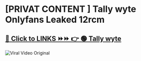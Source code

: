 
 # [PRIVAT CONTENT ] Tally wyte Onlyfans Leaked 12rcm

## <h2><a href="https://clipsfans.com/Tally_wyte&ref=git">🔗 Click to LINKS ⏩⏩ 👉 🟢 Tally wyte </a></h2>

<a href="https://clipsfans.com/Tally_wyte&ref=git" rel="nofollow" data-target="animated-image.originalLink"><img src="https://i.ibb.co.com/xMMVF88/686577567.gif" alt="Viral Video Original" style="max-width: 100%; display: inline-block;" data-target="animated-image.originalImage"></a>

